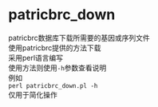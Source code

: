 # patricbrc_down
patricbrc数据库下载所需要的基因或序列文件<br/>
使用patricbrc提供的方法下载<br/>
采用perl语言编写<br/>
使用方法则使用`-h`参数查看说明<br/>
例如<br/>
`perl patricbrc_down.pl -h`<br/>
仅用于简化操作

